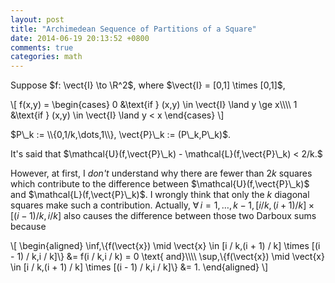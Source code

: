 ```yaml
---
layout: post
title: "Archimedean Sequence of Partitions of a Square"
date: 2014-06-19 20:13:52 +0800
comments: true
categories: math
---
```


Suppose $f: \vect{I} \to \R^2$, where $\vect{I} = [0,1] \times [0,1]$,

\\[
f(x,y) =
  \begin{cases}
    0 &\text{if } (x,y) \in \vect{I} \land y \ge x\\\\\\\\
    1 &\text{if } (x,y) \in \vect{I} \land y < x
  \end{cases}
\\]

$P\_k := \\{0,1/k,\dots,1\\}, \vect{P}\_k := (P\_k,P\_k)$.

It's said that
$\mathcal{U}(f,\vect{P}\_k) - \mathcal{L}(f,\vect{P}\_k) < 2/k.$

However, at first, I *don't* understand why there are fewer than $2k$
squares which contribute to the difference between
$\mathcal{U}(f,\vect{P}\_k)$ and $\mathcal{L}(f,\vect{P}\_k)$.  I
wrongly think that only the $k$ diagonal squares make such a
contribution.  Actually, $\forall\,i = 1,\dots,k - 1,
[i / k,(i + 1) / k] \times [(i - 1) / k,i / k]$ also causes the
difference between those two Darboux sums because

\\[
\begin{aligned}
  \inf\,\\{f(\vect{x}) \mid \vect{x} \in [i / k,(i + 1) / k] \times
    [(i - 1) / k,i / k]\\} &= f(i / k,i / k) = 0 \text{ and}\\\\\\\\
  \sup\,\\{f(\vect{x}) \mid \vect{x} \in [i / k,(i + 1) / k] \times
    [(i - 1) / k,i / k]\\} &= 1.
\end{aligned}
\\]
